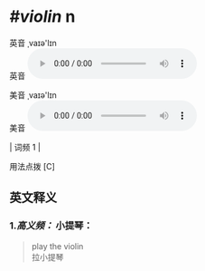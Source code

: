 # ***\#violin*** n
英音 ˌvaɪə'lɪn  
英音
<audio src="./media/violin-B.aac" controls="controls"></audio>

美音 ˌvaɪə'lɪn  
美音
<audio src="./media/violin.aac" controls="controls"></audio>



| 词频 1 |  

用法点拨  [C]

英文释义
---
### 1.*高义频：* **小提琴：**  

 > play the violin  
 > 拉小提琴    


